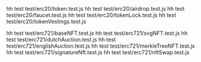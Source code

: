 hh test test/erc20/token.test.js
hh test test/erc20/airdrop.test.js
hh test test/erc20/faucet.test.js
hh test test/erc20/tokenLock.test.js
hh test test/erc20/tokenVestings.test.js

hh test test/erc721/baseNFT.test.js
hh test test/erc721/svgNFT.test.js
hh test test/erc721/dutchAuction.test.js
hh test test/erc721/englishAuction.test.js
hh test test/erc721/merkleTreeNFT.test.js
hh test test/erc721/signatureNft.test.js
hh test test/erc721/nftSwap.test.js
